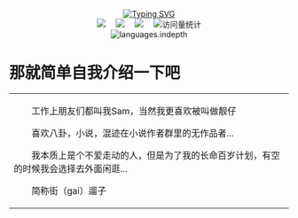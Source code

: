 
<div align="center">
  
  <!-- dynamic 动态标题 in https://readme-typing-svg.demolab.com -->
  <div align="center">
    <a href="https://git.io/typing-svg">
      <img src="https://readme-typing-svg.demolab.com?font=Fira+Code&pause=1000&color=051217&width=435&lines=%E5%B9%B3%E5%B9%B3%E6%97%A0%E5%A5%87%E5%B0%8F%E9%9D%93%E4%BB%94%E7%BD%A2%E4%BA%86&center=true" alt="Typing SVG" />
    </a>
  </div>

   <!-- profile logo 个人资料徽标 -->
  <div align="center">
    <a href="https://space.bilibili.com/448488855"><img src="https://img.shields.io/badge/Bilibili-B站-ff69b4" /></a>&emsp;
    <a href="https://blog.csdn.net/Sam_student"><img src="https://img.shields.io/badge/CSDN-论坛-c32136" /></a>&emsp;
    <a href="https://www.zhihu.com/people/23-74-55-38"><img src="https://img.shields.io/badge/Zhihu-知乎-blue" /></a>&emsp;
    <!-- visitor statistics logo 访问量统计徽标 -->
    <img src="https://komarev.com/ghpvc/?username=Luo-sam&label=Views&color=0e75b6&style=flat" alt="访问量统计" />
  </div>
  <img src="https://github-readme-stats.vercel.app/api?username=Christmas&show_icons=true&theme=tokyonight" alt="languages.indepth" />
</div>


<div></div>
  
  # 那就简单自我介绍一下吧
<table>
<tr><td>
<!-- About me 关于我 -->  
<p>&emsp;&emsp;工作上朋友们都叫我Sam，当然我更喜欢被叫做靓仔</p>
<p>&emsp;&emsp;喜欢八卦，小说，混迹在小说作者群里的无作品者...</p>
<p>&emsp;&emsp;我本质上是个不爱走动的人，但是为了我的长命百岁计划，有空的时候我会选择去外面闲逛...&emsp;&emsp;&emsp;&emsp;&emsp;&emsp;&emsp;&emsp;&emsp;&emsp;&emsp;&emsp;&emsp;&emsp;&emsp;&emsp;&emsp;</p>
<p>&emsp;&emsp;简称街（gai）遛子</p>
</td></tr>

